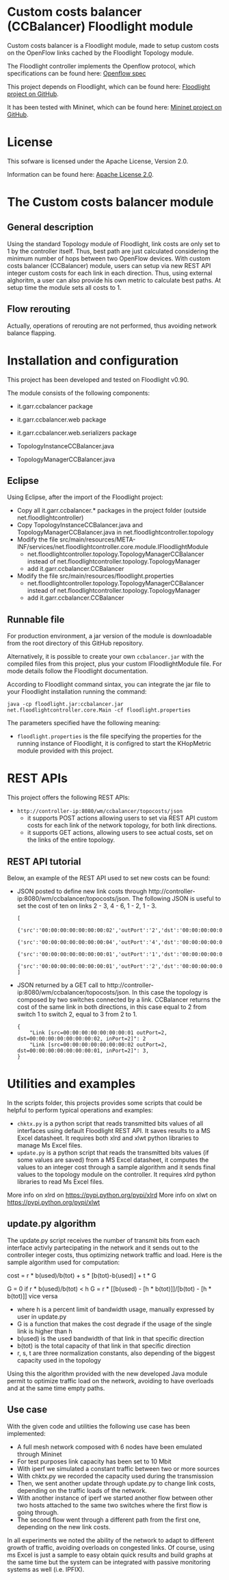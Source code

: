 Custom costs balancer (CCBalancer) Floodlight module
====================================================

Custom costs balancer is a Floodlight module, made to setup custom costs on the OpenFlow links cached by the Floodlight
Topology module.

The Floodlight controller implements the Openflow protocol, which specifications can be found here:
 [Openflow spec](http://www.openflow.org/documents/openflow-spec-v1.0.0.pdf)

This project depends on Floodlight, which can be found here:
 [Floodlight project on GitHub](https://github.com/floodlight/floodlight).

It has been tested with Mininet, which can be found here:
 [Mininet project on GitHub](https://github.com/mininet/mininet).


License
=======

This sofware is licensed under the Apache License, Version 2.0.

Information can be found here:
 [Apache License 2.0](http://www.apache.org/licenses/LICENSE-2.0).


The Custom costs balancer module
================================

General description
-------------------

Using the standard Topology module of Floodlight, link costs are only set to 1 by the controller itself. Thus, best path
are just calculated considering the minimum number of hops between two OpenFlow devices.
With custom costs balancer (CCBalancer) module, users can setup via new REST API integer custom costs for each link in
each direction. Thus, using external alghoritm, a user can also provide his own metric to calculate best paths.
At setup time the module sets all costs to 1.

Flow rerouting
--------------
Actually, operations of rerouting are not performed, thus avoiding network balance flapping. 


Installation and configuration
==============================

This project has been developed and tested on Floodlight v0.90.

The module consists of the following components:
  * it.garr.ccbalancer package
  * it.garr.ccbalancer.web package
  * it.garr.ccbalancer.web.serializers package

  * TopologyInstanceCCBalancer.java
  * TopologyManagerCCBalancer.java

Eclipse
-------

Using Eclipse, after the import of the Floodlight project:
  * Copy all it.garr.ccbalancer.* packages in the project folder (outside net.floodlightcontroller)
  * Copy TopologyInstanceCCBalancer.java and TopologyManagerCCBalancer.java in net.floodlightcontroller.topology
  * Modify the file src/main/resources/META-INF/services/net.floodlightcontroller.core.module.IFloodlightModule
      + net.floodlightcontroller.topology.TopologyManagerCCBalancer instead of
       net.floodlightcontroller.topology.TopologyManager
      + add it.garr.ccbalancer.CCBalancer
  * Modify the file src/main/resources/floodlight.properties
      + net.floodlightcontroller.topology.TopologyManagerCCBalancer instead of
       net.floodlightcontroller.topology.TopologyManager
      + add it.garr.ccbalancer.CCBalancer

Runnable file
-------------

For production environment, a jar version of the module is downloadable from the root directory of this
GitHub repository.

Alternatively, it is possible to create your own ``ccbalancer.jar`` with the compiled files from this project, plus
your custom IFloodlightModule file. For mode details follow the Floodlight documentation.

According to Floodlight command sintax, you can integrate the jar file to your Floodlight installation running the
command:
```
java -cp floodlight.jar:ccbalancer.jar net.floodlightcontroller.core.Main -cf floodlight.properties
```

The parameters specified have the following meaning:
 * ``floodlight.properties`` is the file specifying the properties for the running instance of Floodlight,
   it is configred to start the KHopMetric module provided with this project.


REST APIs
=========

This project offers the following REST APIs:

 * ``http://controller-ip:8080/wm/ccbalancer/topocosts/json``
     + it supports POST actions allowing users to set via REST API custom costs for each link of the network topology,
       for both link directions.
     + it supports GET actions, allowing users to see actual costs, set on the links of the entire topology.

REST API tutorial
---------------------

Below, an example of the REST API used to set new costs can be found:

 * JSON posted to define new link costs through http://controller-ip:8080/wm/ccbalancer/topocosts/json. The following
   JSON is useful to set the cost of ten on links 2 - 3, 4 - 6, 1 - 2, 1 - 3.
   ```
   [
       {'src':'00:00:00:00:00:00:00:02','outPort':'2','dst':'00:00:00:00:00:00:00:03','inPort':'2','cost':'10'},
       {'src':'00:00:00:00:00:00:00:04','outPort':'4','dst':'00:00:00:00:00:00:00:06','inPort':'1','cost':'10'},
       {'src':'00:00:00:00:00:00:00:01','outPort':'1','dst':'00:00:00:00:00:00:00:02','inPort':'1','cost':'10'},
       {'src':'00:00:00:00:00:00:00:01','outPort':'2','dst':'00:00:00:00:00:00:00:03','inPort':'1','cost':'10'}
   ]
   ```
 * JSON returned by a GET call to http://controller-ip:8080/wm/ccbalancer/topocosts/json. In this case the topology
   is composed by two switches connected by a link. CCBalancer returns the cost of the same link in both directions,
   in this case equal to 2 from switch 1 to switch 2, equal to 3 from 2 to 1.
   ```
   {
       "Link [src=00:00:00:00:00:00:00:01 outPort=2, dst=00:00:00:00:00:00:00:02, inPort=2]": 2
       "Link [src=00:00:00:00:00:00:00:02 outPort=2, dst=00:00:00:00:00:00:00:01, inPort=2]": 3,
   }
   ```


Utilities and examples
======================

In the scripts folder, this projects provides some scripts that could be helpful to perform typical operations and
examples:

 * ``chktx.py`` is a python script that reads transmitted bits values of all interfaces using default Floodlight REST
   API. It saves results to a MS Excel datasheet. It requires both xlrd and xlwt python libraries to manage Ms Excel
   files. 
 * ``update.py`` is a python script that reads the transmitted bits values (if some values are saved) from a MS Excel
   datasheet, it computes the values to an integer cost through a sample algorithm and it sends final values to the
   topology module on the controller. It requires xlrd python libraries to read Ms Excel files.

More info on xlrd on https://pypi.python.org/pypi/xlrd
More info on xlwt on https://pypi.python.org/pypi/xlwt

update.py algorithm
-------------------
The update.py script receives the number of transmit bits from each interface activly partecipating in the network and
it sends out to the controller integer costs, thus optimizing network traffic and load.
Here is the sample algorithm used for computation:

cost = r * b(used)/b(tot) + s * [b(tot)-b(used)] + t * G

G = 0 if r * b(used)/b(tot) < h
G = r * [[b(used) - [h * b(tot)]]/[b(tot) - [h * b(tot)]] vice versa

* where h is a percent limit of bandwidth usage, manually expressed by user in update.py
* G is a function that makes the cost degrade if the usage of the single link is higher than h
* b(used) is the used bandwidth of that link in that specific direction
* b(tot) is the total capacity of that link in that specific direction
* r, s, t are three normalization constants, also depending of the biggest capacity used in the topology

Using this the algorithm provided with the new developed Java module permit to optimize traffic load on the network,
avoiding to have overloads and at the same time empty paths.

Use case
--------

With the given code and utilities the following use case has been implemented:
 * A full mesh network composed with 6 nodes have been emulated through Mininet
 * For test purposes link capacity has been set to 10 Mbit
 * With iperf we simulated a constant traffic between two or more sources
 * With chktx.py we recorded the capacity used during the transmission
 * Then, we sent another update through update.py to change link costs, depending on the traffic loads of the network.
 * With another instance of iperf we started another flow between other two hosts attached to the same two switches
   where the first flow is going through.
 * The second flow went through a different path from the first one, depending on the new link costs.

In all experiments we noted the ability of the network to adapt to different growth of traffic, avoiding overloads on
congested links. Of course, using ms Excel is just a sample to easy obtain quick results and build graphs at the same
time but the system can be integrated with passive monitoring systems as well (i.e. IPFIX).

